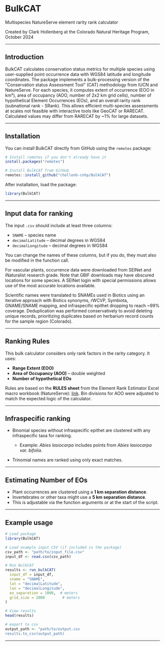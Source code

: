 # BulkCAT

Multispecies NatureServe element rarity rank calculator

Created by Clark Hollenberg at the Colorado Natural Heritage Program, October 2024

---

## **Introduction**

BulkCAT calculates conservation status metrics for multiple species using user-supplied point occurrence data with WGS84 latitude and longitude coordinates. 
The package implements a bulk-processing version of the "Conservation status Assessment Tool" (CAT) methodology from IUCN and NatureServe. 
For each species, it computes extent of occurrence (EOO in km²), area of occupancy (AOO, number of 2x2 km grid cells), number of hypothetical Element Occurrences (EOs), and an overall rarity rank (subnational rank - SRank). 
This allows efficient multi-species assessments at scales not feasible with interactive tools like GeoCAT or RARECAT. Calculated values may differ from RARECAT by ~1% for large datasets.

---

## **Installation**

You can install BulkCAT directly from GitHub using the `remotes` package:

```r
# Install remotes if you don't already have it
install.packages("remotes")

# Install BulkCAT from GitHub
remotes::install_github("chollenb-cnhp/BulkCAT")
```

After installation, load the package:

```r
library(BulkCAT)
```

---

## **Input data for ranking**

The input `.csv` should include at least three columns:

* `SNAME` – species name
* `decimalLatitude` – decimal degrees in WGS84
* `decimalLongitude` – decimal degrees in WGS84

You can change the names of these columns, but if you do, they must also be modified in the function call.

For vascular plants, occurrence data were downloaded from SEINet and iNaturalist research grade. Note that GBIF downloads may have obscured locations for some species. A SEINet login with special permissions allows use of the most accurate locations available.

Scientific names were translated to SNAMEs used in Biotics using an iterative approach with Biotics synonyms, rWCVP, Symbiota, GNAME/SNAME mapping, and infraspecific epithet dropping to reach \~99% coverage. Deduplication was performed conservatively to avoid deleting unique records, prioritizing duplicates based on herbarium record counts for the sample region (Colorado).

---

## **Ranking Rules**

This bulk calculator considers only rank factors in the rarity category.
It uses:

* **Range Extent (EOO)**
* **Area of Occupancy (AOO)** – double weighted
* **Number of hypothetical EOs**

Rules are based on the **RULES sheet** from the Element Rank Estimator Excel macro workbook (NatureServe): [link](https://www.natureserve.org/products/conservation-rank-calculator/download).
Bin divisions for AOO were adjusted to match the expected logic of the calculator.

---

## **Infraspecific ranking**

* Binomial species without infraspecific epithet are clustered with any infraspecific taxa for ranking.

  * Example: *Abies lasiocarpa* includes points from *Abies lasiocarpa var. bifolia*.
* Trinomial names are ranked using only exact matches.

---

## **Estimating Number of EOs**

* Plant occurrences are clustered using a **1 km separation distance**.
* Invertebrates or other taxa might use a **5 km separation distance**.
* This is adjustable via the function arguments or at the start of the script.

---

## **Example usage**

```r
# Load package
library(BulkCAT)

# Load example input CSV (if included in the package)
csv_path <- "path/to/input_file.csv"
input_df <- read.csv(csv_path)

# Run BulkCAT
results <- run_bulkCAT(
  input_df = input_df,
  sname = "SNAME",
  lat = "decimalLatitude",
  lon = "decimalLongitude",
  eo_separation = 1000,  # meters
  grid_size = 2000        # meters
)

# View results
head(results)

# export to csv
output_path <- "path/to/output.csv
results.to_csv(output_path)

```


---
